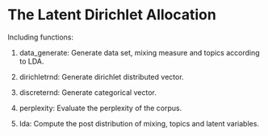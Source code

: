# The Latent Dirichlet Allocation

Including functions:

1. data_generate: Generate data set, mixing measure and topics according to LDA.

2. dirichletrnd: Generate dirichlet distributed vector.

3. discreternd: Generate categorical vector.

4. perplexity: Evaluate the perplexity of the corpus.

5. lda: Compute the post distribution of mixing, topics and latent variables.
